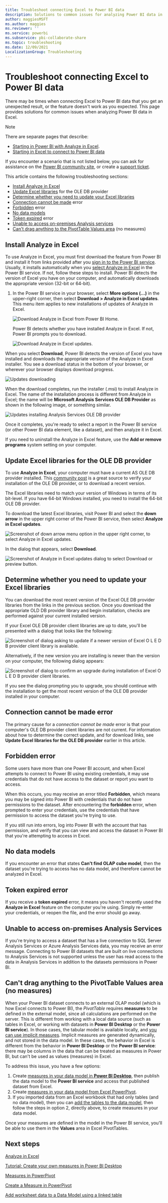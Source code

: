 ```yaml
---
title: Troubleshoot connecting Excel to Power BI data
description: Solutions to common issues for analyzing Power BI data in Excel
author: maggiesMSFT
ms.author: maggies
ms.reviewer: ''
ms.service: powerbi
ms.subservice: pbi-collaborate-share
ms.topic: troubleshooting
ms.date: 12/09/2021
LocalizationGroup: Troubleshooting
---
```


# Troubleshoot connecting Excel to Power BI data

There may be times when connecting Excel to Power BI data that you get an unexpected result, or the feature doesn't work as you expected. This page provides solutions for common issues when analyzing Power BI data in Excel.

> [!NOTE]
> There are separate pages that describe:
>
> - [Starting in Power BI with Analyze in Excel](service-analyze-in-excel.md).
> - [Starting in Excel to connect to Power BI data](service-connect-excel-power-bi-datasets.md)
>
> If you encounter a scenario that is not listed below, you can ask for assistance on the [Power BI community site](https://community.powerbi.com/), or create a [support ticket](https://powerbi.microsoft.com/support/).

This article contains the following troubleshooting sections:

* [Install Analyze in Excel](#install-analyze-in-excel)
* [Update Excel libraries](#update-excel-libraries-for-the-ole-db-provider) for the OLE DB provider
* [Determine whether you need to update your Excel libraries](#determine-whether-you-need-to-update-your-excel-libraries)
* [Connection cannot be made](#connection-cannot-be-made-error) error
* [Forbidden](#forbidden-error) error
* [No data models](#no-data-models)
* [Token expired](#token-expired-error) error
* [Unable to access on-premises Analysis services](#unable-to-access-on-premises-analysis-services)
* [Can't drag anything to the PivotTable Values area](#cant-drag-anything-to-the-pivottable-values-area-no-measures) (no measures)

## Install Analyze in Excel

To use Analyze in Excel, you must first download the feature from Power BI and install it from links provided after you [sign in to the Power BI service](https://app.powerbi.com). Usually, it installs automatically when you [select Analyze in Excel](#connect-to-power-bi-data-with-analyze-in-excel) in the Power BI service. If not, follow these steps to install. Power BI detects the version of Excel you have on your computer, and automatically downloads the appropriate version (32-bit or 64-bit).

1. In the Power BI service in your browser, select **More options (...)** in the upper-right corner, then select **Download > Analyze in Excel updates**. This menu item applies to new installations of updates of Analyze in Excel.

    ![Download Analyze in Excel from Power BI Home.](media/service-analyze-in-excel/install-analyze-excel-download-updates.png)

    Power BI detects whether you have installed Analyze in Excel. If not, Power BI prompts you to download.

    ![Download Analyze in Excel updates.](media/service-analyze-in-excel/install-analyze-excel-download.png)

When you select **Download**, Power BI detects the version of Excel you have installed and downloads the appropriate version of the Analyze in Excel installer. You see a download status in the bottom of your browser, or wherever your browser displays download progress. 

![Updates downloading](media/service-analyze-in-excel/analyze-excel-04.png)

When the download completes, run the installer (.msi) to install Analyze in Excel. The name of the installation process is different from Analyze in Excel; the name will be **Microsoft Analysis Services OLE DB Provider** as shown in the following image, or something similar.

![Updates installing Analysis Services OLE DB provider](media/service-analyze-in-excel/analyze-excel-05.png)

Once it completes, you're ready to select a report in the Power BI service (or other Power BI data element, like a dataset), and then analyze it in Excel.

If you need to uninstall the Analyze in Excel feature, use the **Add or remove programs** system setting on your computer.

## Update Excel libraries for the OLE DB provider
To use **Analyze in Excel**, your computer must have a current AS OLE DB provider installed. This [community post](https://community.powerbi.com/t5/Service/Analyze-in-Excel-Initialization-of-the-data-source-failed/m-p/30837#M8081) is a great source to verify your installation of the OLE DB provider, or to download a recent version.

The Excel libraries need to match your version of Windows in terms of its bit-level. If you have 64-bit Windows installed, you need to install the 64-bit OLE DB provider.

To download the latest Excel libraries, visit Power BI and select the **down arrow** in the upper right corner of the Power BI service, then select **Analyze in Excel updates**.

![Screenshot of down arrow menu option in the upper right corner, to select Analyze in Excel updates.](media/desktop-troubleshooting-analyze-in-excel/tshoot-analyze-excel_1.png)

In the dialog that appears, select **Download**.

![Screenshot of Analyze in Excel updates dialog to select Download or preview button.](media/desktop-troubleshooting-analyze-in-excel/tshoot-analyze-excel_2.png)

## Determine whether you need to update your Excel libraries
You can download the most recent version of the Excel OLE DB provider libraries from the links in the previous section. Once you download the appropriate OLD DB provider library and begin installation, checks are performed against your current installed version.

If your Excel OLE DB provider client libraries are up to date, you'll be presented with a dialog that looks like the following:

![Screenshot of dialog asking to update if a newer version of Excel O L E D B provider client library is available.](media/desktop-troubleshooting-analyze-in-excel/troubleshoot-analyze-excel_3.png)

Alternatively, if the new version you are installing is newer than the version on your computer, the following dialog appears:

![Screenshot of dialog to confirm an upgrade during installation of Excel O L E D B provider client libraries.](media/desktop-troubleshooting-analyze-in-excel/troubleshoot-analyze-excel_2.png)

If you see the dialog prompting you to upgrade, you should continue with the installation to get the most recent version of the OLE DB provider installed in your computer.

## Connection cannot be made error
The primary cause for a *connection cannot be made* error is that your computer's OLE DB provider client libraries are not current. For information about how to determine the correct update, and for download links, see **Update Excel libraries for the OLE DB provider** earlier in this article.

## Forbidden error
Some users have more than one Power BI account, and when Excel attempts to connect to Power BI using existing credentials, it may use credentials that do not have access to the dataset or report you want to access.

When this occurs, you may  receive an error titled **Forbidden**, which means you may be signed into Power BI with credentials that do not have permissions to the dataset. After encountering the **forbidden** error, when prompted to enter your credentials, use the credentials that have permission to access the dataset you're trying to use.

If you still run into errors, log into Power BI with the account that has permission, and verify that you can view and access the dataset in Power BI that you're attempting to access in Excel.

## No data models
If you encounter an error that states **Can't find OLAP cube model**, then the dataset you're trying to access has no data model, and therefore cannot be analyzed in Excel.

## Token expired error
If you receive a **token expired** error, it means you haven't recently used the **Analyze in Excel** feature on the computer you're using. Simply re-enter your credentials, or reopen the file, and the error should go away.

## Unable to access on-premises Analysis Services
If you're trying to access a dataset that has a live connection to SQL Server Analysis Services or Azure Analysis Services data, you may receive an error message. Connecting to Power BI datasets that are built on live connections to Analysis Services is not supported unless the user has read access to the data in Analysis Services in addition to the datasets permissions in Power BI.

## Can't drag anything to the PivotTable Values area (no measures)
When your Power BI dataset connects to an external OLAP model (which is how Excel connects to Power BI), the *PivotTable* requires **measures** to be defined in the external model, since all calculations are performed on the server. This is different from working with a local data source (such as tables in Excel, or working with datasets in **Power BI Desktop** or the **Power BI service**). In those cases, the tabular model is available locally, and [you can use implicit measures](https://support.microsoft.com/en-us/office/measures-in-power-pivot-86484821-a324-4da3-803b-82fd2e5033f4). Implicit measures are generated dynamically, and not stored in the data model. In these cases, the behavior in Excel is different from the behavior in **Power BI Desktop** or the **Power BI service**: there may be columns in the data that can be treated as measures in Power BI, but can't be used as values (measures) in Excel.

To address this issue, you have a few options:

1. Create [measures in your data model in **Power BI Desktop**](../transform-model/desktop-tutorial-create-measures.md), then publish the data model to the **Power BI service** and access that published dataset from Excel.
2. Create [measures in your data model from Excel PowerPivot](https://support.office.com/article/Create-a-Measure-in-Power-Pivot-d3cc1495-b4e5-48e7-ba98-163022a71198).
3. If you imported data from an Excel workbook that had only tables (and no data model), then you can [add the tables to the data model](https://support.office.com/article/Add-worksheet-data-to-a-Data-Model-using-a-linked-table-d3665fc3-99b0-479d-ba09-a37640f5be42), then follow the steps in option 2, directly above, to create measures in your data model.

Once your measures are defined in the model in the Power BI service, you'll be able to use them in the **Values** area in Excel PivotTables.

## Next steps
[Analyze in Excel](service-analyze-in-excel.md)

[Tutorial: Create your own measures in Power BI Desktop](../transform-model/desktop-tutorial-create-measures.md)

[Measures in PowerPivot](https://support.microsoft.com/en-us/office/measures-in-power-pivot-86484821-a324-4da3-803b-82fd2e5033f4)

[Create a Measure in PowerPivot](https://support.office.com/article/Create-a-Measure-in-Power-Pivot-d3cc1495-b4e5-48e7-ba98-163022a71198)

[Add worksheet data to a Data Model using a linked table](https://support.office.com/article/Add-worksheet-data-to-a-Data-Model-using-a-linked-table-d3665fc3-99b0-479d-ba09-a37640f5be42)

